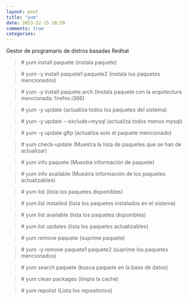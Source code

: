 ```yaml
---
layout: post
title: "yum"
date: 2013-12-15 18:59
comments: true
categories: 
---
```

Gestor de programario de distros basadas Redhat

>\# yum install paquete  (instala paquete)

>\# yum -y install paquete1 paquete2 (instala los paquetes mencionados)

>\# yum -y install paquete.arch (instala paquete con la arquitectura mencionada: firefox.i386)

>\# yum -y update   (actualiza todos los paquetes del sistema)

>\# yum -y update --exclude=mysql (actualiza todos menos mysql)

>\# yum -y update gftp  (actualiza solo el paquete mencionado)

>\# yum check-update   (Muestra la lista de paquetes que se han de actualizar)

>\# yum info paquete    (Muestra información de paquete)

>\# yum info available   (Muestra información de los paquetes actualizables)

>\# yum list     (lista los paquetes disponibles)

>\# yum list installed  (lista los paquetes instalados en el sistema)

>\# yum list available (lista los paquetes disponibles)

>\# yum list updates   (lista los paquetes actualizables)

>\# yum remove paquete (suprime paquete)

>\# yum -y remove paquete1 paquete2  (suprime los paquetes mencionados)

>\# yum search paquete  (busca paquete en la base de datos)

>\# yum clean packages  (limpia la caché)

>\# yum repolist   (Lista los repositorios)

